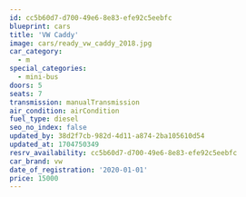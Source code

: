 ```yaml
---
id: cc5b60d7-d700-49e6-8e83-efe92c5eebfc
blueprint: cars
title: 'VW Caddy'
image: cars/ready_vw_caddy_2018.jpg
car_category:
  - m
special_categories:
  - mini-bus
doors: 5
seats: 7
transmission: manualTransmission
air_condition: airCondition
fuel_type: diesel
seo_no_index: false
updated_by: 38d2f7cb-982d-4d11-a874-2ba105610d54
updated_at: 1704750349
resrv_availability: cc5b60d7-d700-49e6-8e83-efe92c5eebfc
car_brand: vw
date_of_registration: '2020-01-01'
price: 15000
---
```


